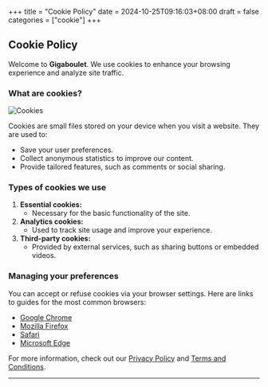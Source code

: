 +++
title = "Cookie Policy"
date = 2024-10-25T09:16:03+08:00
draft = false
categories = ["cookie"]
+++

## Cookie Policy

Welcome to **Gigaboulet**. We use cookies to enhance your browsing experience and analyze site traffic.

### What are cookies?

![Cookies](/images/cookie.jpeg)

Cookies are small files stored on your device when you visit a website. They are used to:
- Save your user preferences.
- Collect anonymous statistics to improve our content.
- Provide tailored features, such as comments or social sharing.

### Types of cookies we use
1. **Essential cookies:**
   - Necessary for the basic functionality of the site.
2. **Analytics cookies:**
   - Used to track site usage and improve your experience.
3. **Third-party cookies:**
   - Provided by external services, such as sharing buttons or embedded videos.

### Managing your preferences
You can accept or refuse cookies via your browser settings. Here are links to guides for the most common browsers:
- [Google Chrome](https://support.google.com/chrome/answer/95647)
- [Mozilla Firefox](https://support.mozilla.org/en-US/kb/clear-cookies-and-site-data-firefox)
- [Safari](https://support.apple.com/en-us/guide/safari/sfri11471/mac)
- [Microsoft Edge](https://support.microsoft.com/en-us/microsoft-edge/delete-cookies-in-microsoft-edge-63947406-40ac-c3b8-57b9-2a946a29ae09)

For more information, check out our [Privacy Policy](../privacy/) and [Terms and Conditions](../terms/).

---
